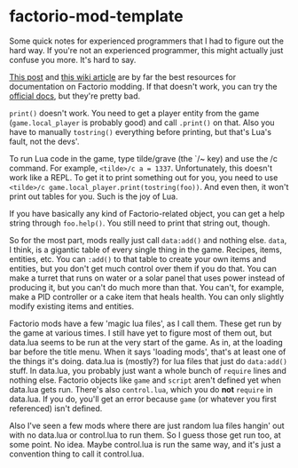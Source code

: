 # factorio-mod-template

Some quick notes for experienced programmers that I had to figure out the hard way. If you're not an experienced programmer, this might actually just confuse you more. It's hard to say.

[This post](https://forums.factorio.com/viewtopic.php?f=25&t=4858) and [this wiki article](https://wiki.factorio.com/index.php?title=Lua_objects) are by far the best resources for documentation on Factorio modding. If that doesn't work, you can try the [official docs](http://lua-api.factorio.com/), but they're pretty bad.

`print()` doesn't work. You need to get a player entity from the game (`game.local_player` is probably good) and call `.print()` on that. Also you have to manually `tostring()` everything before printing, but that's Lua's fault, not the devs'.

To run Lua code in the game, type tilde/grave (the \`/~ key) and use the /c command. For example, `<tilde>/c a = 1337`. Unfortunately, this doesn't work like a REPL. To get it to print something out for you, you need to use `<tilde>/c game.local_player.print(tostring(foo))`. And even then, it won't print out tables for you. Such is the joy of Lua.

If you have basically any kind of Factorio-related object, you can get a help string through `foo.help()`. You still need to print that string out, though.

So for the most part, mods really just call `data:add()` and nothing else. `data`, I think, is a gigantic table of every single thing in the game. Recipes, items, entities, etc. You can `:add()` to that table to create your own items and entities, but you don't get much control over them if you do that. You can make a turret that runs on water or a solar panel that uses power instead of producing it, but you can't do much more than that. You can't, for example, make a PID controller or a cake item that heals health. You can only slightly modify existing items and entities.

Factorio mods have a few 'magic lua files', as I call them. These get run by the game at various times. I still have yet to figure most of them out, but data.lua seems to be run at the very start of the game. As in, at the loading bar before the title menu. When it says 'loading mods', that's at least one of the things it's doing. data.lua is (mostly?) for lua files that just do `data:add()` stuff. In data.lua, you probably just want a whole bunch of `require` lines and nothing else. Factorio objects like `game` and `script` aren't defined yet when data.lua gets run. There's also `control.lua`, which you do **not** `require` in data.lua. If you do, you'll get an error because `game` (or whatever you first referenced) isn't defined.

Also I've seen a few mods where there are just random lua files hangin' out with no data.lua or control.lua to run them. So I guess those get run too, at some point. No idea. Maybe control.lua is run the same way, and it's just a convention thing to call it control.lua.

